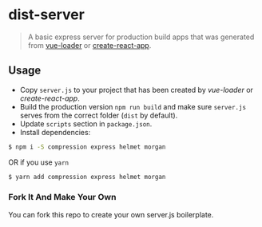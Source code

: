 # dist-server

> A basic express server for production build apps that was generated from [vue-loader](https://github.com/vuejs/vue-loader) or [create-react-app](https://github.com/facebookincubator/create-react-app).

## Usage

- Copy `server.js` to your project that has been created by *vue-loader* or *create-react-app*.
- Build the production version `npm run build` and make sure `server.js` serves from the correct folder (`dist` by default).
- Update `scripts` section in `package.json`.
- Install dependencies:

``` bash
$ npm i -S compression express helmet morgan
```
OR if you use `yarn`
``` bash
$ yarn add compression express helmet morgan
```

### Fork It And Make Your Own

You can fork this repo to create your own server.js boilerplate.